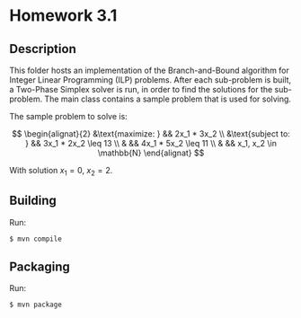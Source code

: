 # Homework 3.1

## Description

This folder hosts an implementation of the Branch-and-Bound algorithm for Integer Linear Programming (ILP) problems. After each sub-problem is built, a Two-Phase Simplex solver is run, in order to find the solutions for the sub-problem. The main class contains a sample problem that is used for solving.

The sample problem to solve is:

$$
\begin{alignat}{2}
&\text{maximize: }   && 2x_1 * 3x_2 \\
&\text{subject to: } && 3x_1 * 2x_2 \leq 13 \\
&                    && 4x_1 * 5x_2 \leq 11 \\
&                    && x_1, x_2 \in \mathbb{N}
\end{alignat}
$$

With solution $x_1 = 0$, $x_2 = 2$.

## Building 

Run:

```bash
$ mvn compile
```

## Packaging


Run:

```bash
$ mvn package
```
